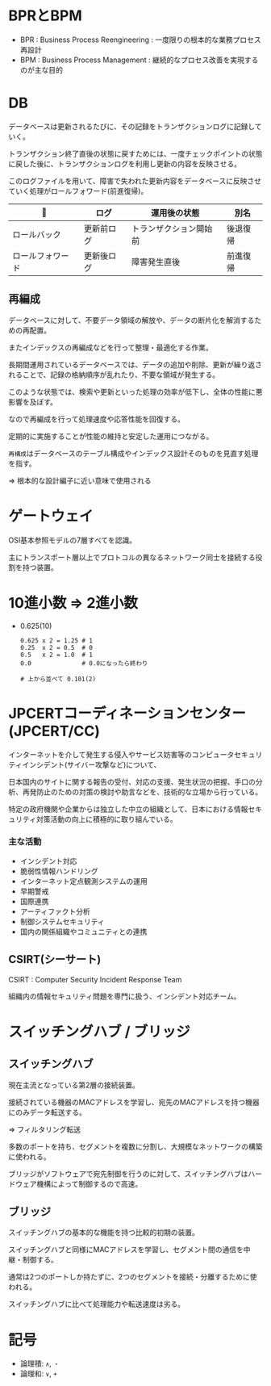 # BPRとBPM

- BPR : Business Process Reengineering : 一度限りの根本的な業務プロセス再設計
- BPM : Business Process Management : 継続的なプロセス改善を実現するのが主な目的

# DB

データベースは更新されるたびに、その記録をトランザクションログに記録していく。

トランザクション終了直後の状態に戻すためには、一度チェックポイントの状態に戻した後に、トランザクションログを利用し更新の内容を反映させる。

このログファイルを用いて、障害で失われた更新内容をデータベースに反映させていく処理がロールフォワード(前進復帰)。

| :dog:            | ログ       | 運用後の状態           | 別名     |
|------------------|------------|------------------------|----------|
| ロールバック     | 更新前ログ | トランザクション開始前 | 後退復帰 |
| ロールフォワード | 更新後ログ | 障害発生直後           | 前進復帰 |

## 再編成

データベースに対して、不要データ領域の解放や、データの断片化を解消するための再配置。

またインデックスの再編成などを行って整理・最適化する作業。

長期間運用されているデータベースでは、データの追加や削除、更新が繰り返されることで、記録の格納順序が乱れたり、不要な領域が発生する。

このような状態では、検索や更新といった処理の効率が低下し、全体の性能に悪影響を及ぼす。

なので再編成を行って処理速度や応答性能を回復する。

定期的に実施することが性能の維持と安定した運用につながる。

`再構成`はデータベースのテーブル構成やインデックス設計そのものを見直す処理を指す。

=> 根本的な設計編子に近い意味で使用される

# ゲートウェイ

OSI基本参照モデルの7層すべてを認識。

主にトランスポート層以上でプロトコルの異なるネットワーク同士を接続する役割を持つ装置。

# 10進小数 => 2進小数

- 0.625(10)

  ```
  0.625 x 2 = 1.25 # 1
  0.25  x 2 = 0.5  # 0
  0.5   x 2 = 1.0  # 1
  0.0              # 0.0になったら終わり

  # 上から並べて 0.101(2)
  ```

# JPCERTコーディネーションセンター(JPCERT/CC)

インターネットを介して発生する侵入やサービス妨害等のコンピュータセキュリティインシデント(サイバー攻撃など)について、

日本国内のサイトに関する報告の受付、対応の支援、発生状況の把握、手口の分析、再発防止のための対策の検討や助言などを、技術的な立場から行っている。

特定の政府機関や企業からは独立した中立の組織として、日本における情報セキュリティ対策活動の向上に積極的に取り組んでいる。

### 主な活動

- インシデント対応
- 脆弱性情報ハンドリング
- インターネット定点観測システムの運用
- 早期警戒
- 国際連携
- アーティファクト分析
- 制御システムセキュリティ
- 国内の関係組織やコミュニティとの連携

## CSIRT(シーサート)

CSIRT : Computer Security Incident Response Team

組織内の情報セキュリティ問題を専門に扱う、インシデント対応チーム。

# スイッチングハブ / ブリッジ

## スイッチングハブ

現在主流となっている第2層の接続装置。

接続されている機器のMACアドレスを学習し、宛先のMACアドレスを持つ機器にのみデータ転送する。

=> フィルタリング転送

多数のポートを持ち、セグメントを複数に分割し、大規模なネットワークの構築に使われる。

ブリッジがソフトウェアで宛先制御を行うのに対して、スイッチングハブはハードウェア機構によって制御するので高速。

## ブリッジ

スイッチングハブの基本的な機能を持つ比較的初期の装置。

スイッチングハブと同様にMACアドレスを学習し、セグメント間の通信を中継・制御する。

通常は2つのポートしか持たずに、2つのセグメントを接続・分離するために使われる。

スイッチングハブに比べて処理能力や転送速度は劣る。

# 記号

- 論理積: `∧`, `・`
- 論理和: `∨`, `+`

